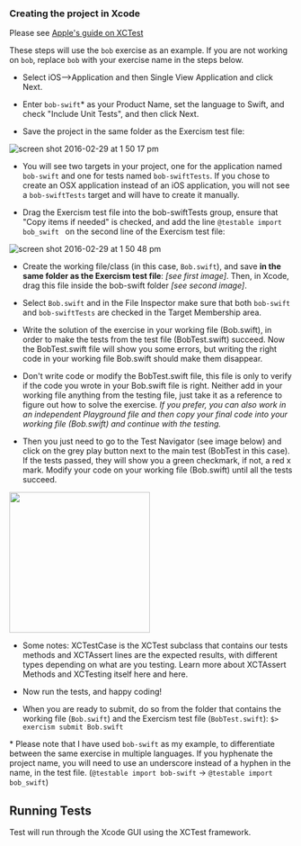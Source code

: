 ### Creating the project in Xcode

Please see <a href="https://developer.apple.com/library/tvos/documentation/DeveloperTools/Conceptual/testing_with_xcode/chapters/02-quick_start.html#//apple_ref/doc/uid/TP40014132-CH2-SW1" target="_blank">Apple's guide on XCTest</a>

These steps will use the `bob` exercise as an example. If you are not working on `bob`, replace `bob` with your exercise name in the steps below.

* Select iOS-->Application and then Single View Application and click Next.

* Enter `bob-swift`* as your Product Name, set the language to Swift, and check "Include Unit Tests", and then click Next.

* Save the project in the same folder as the Exercism test file:

![screen shot 2016-02-29 at 1 50 17 pm](https://cloud.githubusercontent.com/assets/1554169/13405215/67123310-deeb-11e5-9a2e-7c375ee5fad6.png)

* You will see two targets in your project, one for the application named `bob-swift` and one for tests named `bob-swiftTests`. If you chose to create an OSX application instead of an iOS application, you will not see a `bob-swiftTests` target and will have to create it manually.

* Drag the Exercism test file into the bob-swiftTests group, ensure that "Copy items if needed" is checked, and add the line `@testable import bob_swift ` on the second line of the Exercism test file:

![screen shot 2016-02-29 at 1 50 48 pm](https://cloud.githubusercontent.com/assets/1554169/13405240/7f1aadfc-deeb-11e5-8aa5-3ca7e1a12312.png)

* Create the working file/class (in this case, `Bob.swift`), and save **in the same folder as the Exercism test file**: _[see first image]_. Then, in Xcode, drag this file inside the bob-swift folder _[see second image]_.

* Select `Bob.swift` and in the File Inspector make sure that both `bob-swift` and `bob-swiftTests` are checked in the Target Membership area.

* Write the solution of the exercise in your working file (Bob.swift), in order to make the tests from the test file (BobTest.swift) succeed. Now the BobTest.swift file will show you some errors, but writing the right code in your working file Bob.swift should make them disappear.

* Don't write code or modify the BobTest.swift file, this file is only to verify if the code you wrote in your Bob.swift file is right. Neither add in your working file anything from the testing file, just take it as a reference to figure out how to solve the exercise. _If you prefer, you can also work in an independent Playground file and then copy your final code into your working file (Bob.swift) and continue with the testing._

* Then you just need to go to the Test Navigator (see image below) and click on the grey play button next to the main test (BobTest in this case). If the tests passed, they will show you a green checkmark, if not, a red x mark. Modify your code on your working file (Bob.swift) until all the tests succeed.

<img src="https://developer.apple.com/library/content/documentation/DeveloperTools/Conceptual/testing_with_xcode/Art/twx-runtst-6_2x.png" width="250">

* Some notes: XCTestCase is the XCTest subclass that contains our tests methods and XCTAssert lines are the expected results, with different types depending on what are you testing. Learn more about XCTAssert Methods and XCTesting itself here and here.

* Now run the tests, and happy coding!

* When you are ready to submit, do so from the folder that contains the working file (`Bob.swift`) and the Exercism test file (`BobTest.swift`): 
`$> exercism submit Bob.swift`

\* Please note that I have used `bob-swift` as my example, to differentiate between the same exercise in multiple languages. If you hyphenate the project name, you will need to use an underscore instead of a hyphen in the name, in the test file. (`@testable import bob-swift` -> `@testable import bob_swift`)

## Running Tests

Test will run through the Xcode GUI using the XCTest framework.
